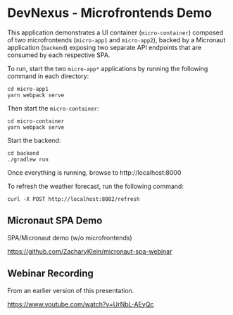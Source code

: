 # DevNexus - Microfrontends Demo

This application demonstrates a UI container (`micro-container`) composed of two microfrontends (`micro-app1` and `micro-app2`), backed by a Micronaut application (`backend`) exposing two separate API endpoints that are consumed by each respective SPA. 

To run, start the two `micro-app*` applications by running the following command in each directory:

```
cd micro-app1
yarn webpack serve
```

Then start the `micro-container`:


```
cd micro-container
yarn webpack serve
```

Start the backend:

```
cd backend
./gradlew run
```

Once everything is running, browse to http://localhost:8000

To refresh the weather forecast, run the following command:

```
curl -X POST http://localhost:8082/refresh
```

## Micronaut SPA Demo

SPA/Micronaut demo (w/o microfrontends)

https://github.com/ZacharyKlein/micronaut-spa-webinar

## Webinar Recording

From an earlier version of this presentation.

https://www.youtube.com/watch?v=UrNbL-AEyQc
